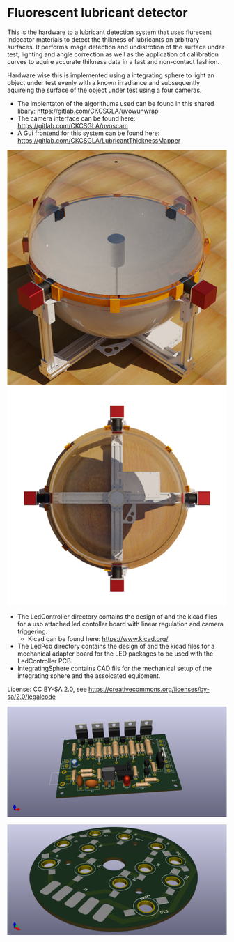 # Fluorescent lubricant detector

This is the hardware to a lubricant detection system that uses flurecent indecator materials to detect the thikness of lubricants on arbitrary surfaces.
It performs image detection and undistrotion of the surface under test, lighting and angle correction as well as the application of callibration curves to aquire accurate thikness data in a fast and non-contact fashion.

Hardware wise this is implemented using a integrating sphere to light an object under test evenly with a known irradiance and subsequently aquireing the surface of the object under test using a four cameras.

- The implentaton of the algorithums used can be found in this shared libary: https://gitlab.com/CKCSGLA/uvowunwrap
- The camera interface can be found here: https://gitlab.com/CKCSGLA/uvoscam
- A Gui frontend for this system can be found here: https://gitlab.com/CKCSGLA/LubricantThicknessMapper


![](Images/MAMockupA.png)
![](Images/systemimg3.png)

- The LedController directory contains the design of and the kicad files for a usb attached led contoller board with linear regulation and camera triggering.
	-  Kicad can be found here: https://www.kicad.org/
- The LedPcb directory contains the design of and the kicad files for a mechanical adapter board for the LED packages to be used with the LedController PCB.
- IntegratingSphere contains CAD fils for the mechanical setup of the integrating sphere and the assoicated equipment.

License: CC BY-SA 2.0, see https://creativecommons.org/licenses/by-sa/2.0/legalcode

![](Images/LedController.png)


![](Images/LedPCB.png)
